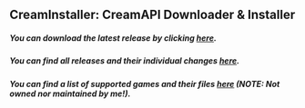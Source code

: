 ## CreamInstaller: CreamAPI Downloader & Installer
##### You can download the latest release by clicking [here](https://github.com/pointfeev/CreamInstaller/releases/latest/download/CreamInstaller.zip).
##### You can find all releases and their individual changes [here](https://github.com/pointfeev/CreamInstaller/releases).
##### You can find a list of supported games and their files [here](https://mega.nz/folder/45YBwIxZ#fsZNZZu9twY2PVLgrB86fA) (NOTE: Not owned nor maintained by me!).
